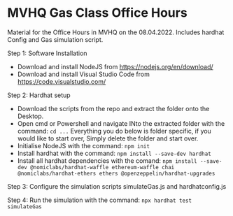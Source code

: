 # MVHQ Gas Class Office Hours 
Material for the Office Hours in MVHQ on the 08.04.2022. Includes hardhat Config and Gas simulation script.

Step 1: Software Installation
- Download and install NodeJS from https://nodejs.org/en/download/
- Download and install Visual Studio Code from https://code.visualstudio.com/


Step 2: Hardhat setup
- Download the scripts from the repo and extract the folder onto the Desktop.
- Open cmd or Powershell and navigate INto the extracted folder with the command:
        ```cd ...```
        Everything you do below is folder specific, if you would like to start over, 
        Simply delete the folder and start over.
- Initialise NodeJS with the command:
        ```npm init```
- Install hardhat with the command:
        ```npm install --save-dev hardhat```
- Install all hardhat dependencies with the comand:
        ```npm install --save-dev @nomiclabs/hardhat-waffle ethereum-waffle chai @nomiclabs/hardhat-ethers ethers @openzeppelin/hardhat-upgrades```
    
Step 3: Configure the simulation scripts simulateGas.js and hardhatconfig.js

Step 4: Run the simulation with the command:
        ```npx hardhat test simulateGas```
